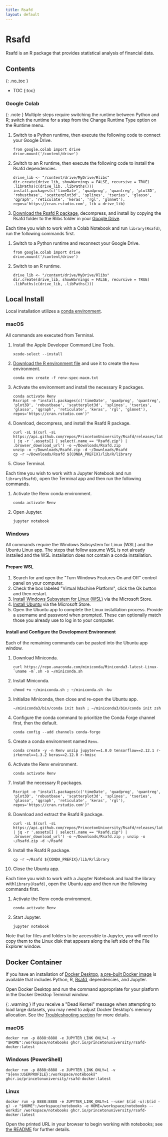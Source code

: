 ```yaml
---
title: Rsafd
layout: default 
---
```


# Rsafd

Rsafd is an R package that provides statistical analysis of financial data.
## Contents
{: .no_toc }

* TOC
{:toc}

### Google Colab

{: .note }
Multiple steps require switching the runtime between Python and R; switch the runtime for a step from the Change Runtime Type option on the Runtime menu. 

1. Switch to a Python runtime, then execute the following code to connect your Google Drive.
    ```
    from google.colab import drive
    drive.mount('/content/drive')
    ```
2. Switch to an R runtime, then execute the following code to install the Rsafd dependencies.
    ```
    drive_lib <- "/content/drive/MyDrive/Rlibs"
    dir.create(drive_lib, showWarnings = FALSE, recursive = TRUE)
    .libPaths(c(drive_lib, .libPaths()))
    install.packages(c('timeDate', 'quadprog', 'quantreg', 'plot3D', 'robustbase', 'scatterplot3d', 'splines', 'tseries', 'glasso', 'qgraph', 'reticulate', 'keras', 'rgl', 'glmnet'), repos='https://cran.rstudio.com', lib = drive_lib)
    ```
3. [Download the Rsafd R package](https://github.com/PrincetonUniversity/Rsafd/releases/download/v20250902002429/Rsafd.zip), decompress, and install by copying the Rsafd folder to the Rlibs folder in your [Google Drive](https://drive.google.com/).

Each time you wish to work with a Colab Notebook and run `library(Rsafd)`, run the following commands first.

1. Switch to a Python runtime and reconnect your Google Drive.
    ```
    from google.colab import drive
    drive.mount('/content/drive')
    ```
2. Switch to an R runtime.
    ```
    drive_lib <- "/content/drive/MyDrive/Rlibs"
    dir.create(drive_lib, showWarnings = FALSE, recursive = TRUE)
    .libPaths(c(drive_lib, .libPaths()))
    ```

## Local Install 

Local installation utilizes a [conda environment](https://docs.conda.io/projects/conda/en/latest/user-guide/tasks/manage-environments.html). 

### macOS

All commands are executed from Terminal.

1. Install the Apple Developer Command Line Tools.
    ```
    xcode-select --install
    ```
2. [Download the R environment file](renv-spec-macm.txt) and use it to create the `Renv` environment.
    ```
    conda env create -f renv-spec-macm.txt
    ```
3. Activate the environment and install the necessary R packages.
    ```
    conda activate Renv
    Rscript -e "install.packages(c('timeDate', 'quadprog', 'quantreg', 'plot3D', 'robustbase', 'scatterplot3d', 'splines', 'tseries', 'glasso', 'qgraph', 'reticulate', 'keras', 'rgl', 'glmnet'), repos='https://cran.rstudio.com')"
    ```
4. Download, decompress, and install the Rsafd R package.
    ```
    curl -sL $(curl -sL https://api.github.com/repos/PrincetonUniversity/Rsafd/releases/latest | jq -r '.assets[] | select(.name == "Rsafd.zip") | .browser_download_url') -o ~/Downloads/Rsafd.zip
    unzip -o ~/Downloads/Rsafd.zip -d ~/Downloads/Rsafd
    cp -r ~/Downloads/Rsafd ${CONDA_PREFIX}/lib/R/library
    ```
5. Close Terminal.

Each time you wish to work with a Jupyter Notebook and run `library(Rsafd)`, open the Terminal app and then run the following commands.

1. Activate the Renv conda environment.
    ```
    conda activate Renv
    ```
2. Open Jupyter.
   ``` 
   jupyter notebook
   ```

### Windows

All commands require the Windows Subsystem for Linux (WSL) and the Ubuntu Linux app. The steps that follow assume WSL is not already installed and the WSL installation does not contain a conda installation. 

#### Prepare WSL 

1. Search for and open the "Turn Windows Features On and Off" control panel on your computer.
2. Check the box labeled "Virtual Machine Platform", click the Ok button and then restart.
3. [Install Windows Subsystem for Linux (WSL)](https://www.microsoft.com/store/productid/9P9TQF7MRM4R) via the Microsoft Store.
4. [Install Ubuntu](https://www.microsoft.com/store/productid/9PDXGNCFSCZV) via the Microsoft Store.
5. Open the Ubuntu app to complete the Linux installation process.  Provide a username and password when prompted.  These can optionally match those you already use to log in to your computer.

#### Install and Configure the Development Environment

Each of the remaining commands can be pasted into the Ubuntu app window.

1. Download Miniconda.
    ```
    curl https://repo.anaconda.com/miniconda/Miniconda3-latest-Linux-`uname -m`.sh -o ~/miniconda.sh
    ```
2. Install Miniconda.
    ```
    chmod +x ~/miniconda.sh ; ~/miniconda.sh -bu
    ```
3. Initialize Miniconda, then close and re-open the Ubuntu app.
   ```
   ~/miniconda3/bin/conda init bash ; ~/miniconda3/bin/conda init zsh
   ```
4. Configure the conda command to prioritize the Conda Forge channel first, then the default.
    ```
    conda config --add channels conda-forge
    ```
5. Create a conda environment named `Renv`.
    ```
    conda create -y -n Renv unzip jupyter==1.0.0 tensorflow==2.12.1 r-irkernel==1.3.2 keras==2.12.0 r-hmisc
    ```
6. Activate the Renv environment.
    ```
    conda activate Renv
    ```
7. Install the necessary R packages.
    ```
    Rscript -e "install.packages(c('timeDate', 'quadprog', 'quantreg', 'plot3D', 'robustbase', 'scatterplot3d', 'splines', 'tseries', 'glasso', 'qgraph', 'reticulate', 'keras', 'rgl'), repos='https://cran.rstudio.com')"
    ```
8. Download and extract the Rsafd R package.
    ```
    curl -sL $(curl -sL https://api.github.com/repos/PrincetonUniversity/Rsafd/releases/latest | jq -r '.assets[] | select(.name == "Rsafd.zip") | .browser_download_url') -o ~/Downloads/Rsafd.zip ; unzip -o ~/Rsafd.zip -d ~/Rsafd
    ```
9. Install the Rsafd R package.
    ```
    cp -r ~/Rsafd ${CONDA_PREFIX}/lib/R/library
    ```
10. Close the Ubuntu app.

Each time you wish to work with a Jupyter Notebook and load the library with`library(Rsafd)`, open the Ubuntu app and then run the following commands first.

1. Activate the Renv conda environment.
    ```
    conda activate Renv
    ```
2. Start Jupyter.
    ```
    jupyter notebook
    ```
 
Note that for files and folders to be accessible to Jupyter, you will need to copy them to the Linux disk that appears along the left side of the File Explorer window.

## Docker Container

If you have an installation of [Docker Desktop](https://docs.docker.com/desktop/), [a pre-built Docker image](https://github.com/princetonuniversity/rsafd-docker) is available that includes Python, R, [Rsafd](https://github.com/princetonuniversity/rsafd), dependencies, and Jupyter.

Open Docker Desktop and run the command appropriate for your platform in the Docker Desktop Terminal window.

{: .warning }
If you receive a "Dead Kernel" message when attempting to load large datasets, you may need to adjust Docker Desktop's memory allocation.  See the [Troubleshooting section](https://github.com/princetonuniversity/rsafd-docker#troubleshooting) for more details. 

### macOS 
```
docker run -p 8888:8888 -e JUPYTER_LINK_ONLY=1 -v "$HOME":/workspace/notebooks ghcr.io/princetonuniversity/rsafd-docker:latest
```
### Windows (PowerShell)
```
docker run -p 8888:8888 -e JUPYTER_LINK_ONLY=1 -v "${env:USERPROFILE}:/workspace/notebooks" ghcr.io/princetonuniversity/rsafd-docker:latest
```

### Linux
```
docker run -p 8888:8888 -e JUPYTER_LINK_ONLY=1 --user $(id -u):$(id -g) -v "$HOME":/workspace/notebooks -e HOME=/workspace/notebooks --workdir /workspace/notebooks ghcr.io/princetonuniversity/rsafd-docker:latest
```

Open the printed URL in your browser to begin working with notebooks; see [the README](https://github.com/princetonuniversity/rsafd-docker#rsafd-docker) for further details.
